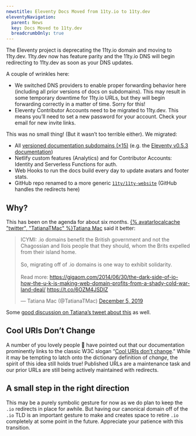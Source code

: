 ```yaml
---
newstitle: Eleventy Docs Moved from 11ty.io to 11ty.dev
eleventyNavigation:
  parent: News
  key: Docs Moved to 11ty.dev
  breadcrumbOnly: true
---
```

The Eleventy project is deprecating the 11ty.io domain and moving to 11ty.dev. 11ty.dev now has feature parity and the 11ty.io DNS will begin redirecting to 11ty.dev as soon as your DNS updates.

A couple of wrinkles here:
* We switched DNS providers to enable proper forwarding behavior here (including all prior versions of docs on subdomains). This may result in some temporary downtime for 11ty.io URLs, but they will begin forwarding correctly in a matter of time. Sorry for this!
* Eleventy Contributor Accounts need to be migrated to 11ty.dev. This means you’ll need to set a new password for your account. Check your email for new invite links.

This was no small thing! (But it wasn’t too terrible either). We migrated:

* All [versioned documentation subdomains (×15)](/docs/versions/) (e.g. the [Eleventy v0.5.3 documentation](https://v0-5-3.11ty.dev/docs/))
* Netlify custom features (Analytics) and for Contributor Accounts: Identity and Serverless Functions for auth.
* Web Hooks to run the docs build every day to update avatars and footer stats.
* GitHub repo renamed to a more generic [`11ty/11ty-website`](https://github.com/11ty/11ty-website/) (GitHub handles the redirects here)

## Why?

This has been on the agenda for about six months. [{% avatarlocalcache "twitter", "TatianaTMac" %}Tatiana Mac](https://twitter.com/TatianaTMac/) said it better:

<blockquote class="twitter-tweet"><p lang="en" dir="ltr">ICYMI: .io domains benefit the British government and not the Chagossian and Ilois people that they should, whom the Brits expelled from their island home.<br><br>So, migrating off of .io domains is one way to exhibit solidarity. <br><br>Read more: <a href="https://gigaom.com/2014/06/30/the-dark-side-of-io-how-the-u-k-is-making-web-domain-profits-from-a-shady-cold-war-land-deal/">https://gigaom.com/2014/06/30/the-dark-side-of-io-how-the-u-k-is-making-web-domain-profits-from-a-shady-cold-war-land-deal/</a> <a href="https://twitter.com/eleven_ty/status/1202457672756404224">https://t.co/6OZM4JSDIZ</a></p>&mdash; Tatiana Mac (@TatianaTMac) <a href="https://twitter.com/TatianaTMac/status/1202467104722571264?ref_src=twsrc%5Etfw">December 5, 2019</a></blockquote>

Some [good discussion on Tatiana’s tweet about this](https://twitter.com/TatianaTMac/status/1202467104) as well.

## Cool URIs Don’t Change

A number of you lovely people 🧐 have pointed out that our documentation prominently links to the classic W3C slogan “[Cool URIs don’t change](/docs/permalinks/#cool-uris-dont-change).” While it may be tempting to latch onto the dictionary definition of _change_, the spirit of this idea still holds true! Published URLs are a maintenance task and our prior URLs are still being actively maintained with redirects.

## A small step in the right direction

This may be a purely symbolic gesture for now as we do plan to keep the `.io` redirects in place for awhile. But having our canonical domain off of the `.io` TLD is an important gesture to make and creates space to retire `.io` completely at some point in the future. Appreciate your patience with this transition.